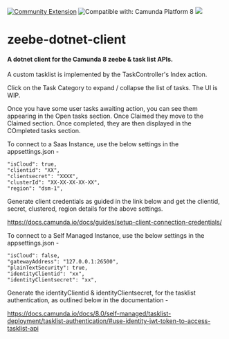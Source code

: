 [![Community Extension](https://img.shields.io/badge/Community%20Extension-An%20open%20source%20community%20maintained%20project-FF4700)](https://github.com/camunda-community-hub/community)
![Compatible with: Camunda Platform 8](https://img.shields.io/badge/Compatible%20with-Camunda%20Platform%208-0072Ce)
[![](https://img.shields.io/badge/Lifecycle-Proof%20of%20Concept-blueviolet)](https://github.com/Camunda-Community-Hub/community/blob/main/extension-lifecycle.md#proof-of-concept-)
# zeebe-dotnet-client

#### A dotnet client for the Camunda 8 zeebe & task list APIs.

A custom tasklist is implemented by the TaskController's Index action. 

Click on the Task Category to expand / collapse the list of tasks. The UI is WIP.

Once you have some user tasks awaiting action, you can see them appearing in the Open tasks section.
Once Claimed they move to the Claimed section.
Once completed, they are then displayed in the COmpleted tasks section.

To connect to a Saas Instance, use the below settings in the appsettings.json -

```
"isCloud": true,
"clientid": "XX",
"clientsecret": "XXXX",
"clusterId": "XX-XX-XX-XX-XX",
"region": "dsm-1",

 ```

Generate client credentials as guided in the link below and get the clientid, secret, clustered, region details for the above settings.
 
https://docs.camunda.io/docs/guides/setup-client-connection-credentials/

To connect to a Self Managed Instance, use the below settings in the appsettings.json -

```
"isCloud": false,
"gatewayAddress": "127.0.0.1:26500",
"plainTextSecurity": true, 
"identityClientid": "xx",
"identityClientsecret": "xx",

 ```

Generate the identityClientid & identityClientsecret, for the tasklist authentication, as outlined below in the documentation -

https://docs.camunda.io/docs/8.0/self-managed/tasklist-deployment/tasklist-authentication/#use-identity-jwt-token-to-access-tasklist-api
